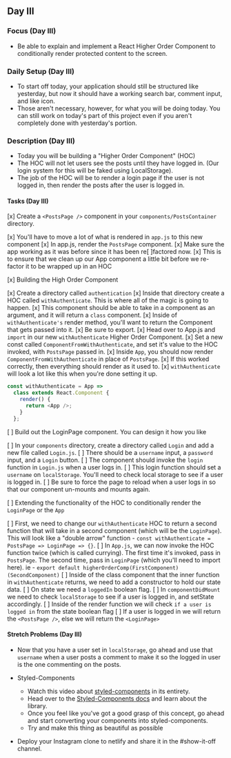 ## Day III

### Focus (Day III)

- Be able to explain and implement a React Higher Order Component to conditionally render protected content to the screen.

### Daily Setup (Day III)

- To start off today, your application should still be structured like yesterday, but now it should have a working search bar, comment input, and like icon.
- Those aren't necessary, however, for what you will be doing today. You can still work on today's part of this project even if you aren't completely done with yesterday's portion.

### Description (Day III)

- Today you will be building a "Higher Order Component" (HOC)
- The HOC will not let users see the posts until they have logged in. (Our login system for this will be faked using LocalStorage).
- The job of the HOC will be to render a login page if the user is not logged in, then render the posts after the user is logged in.

#### Tasks (Day III)

[x] Create a `<PostsPage />` component in your `components/PostsContainer` directory.

  [x] You'll have to move a lot of what is rendered in `app.js` to this new component
  [x] In app.js, render the `PostsPage` component.
  [x] Make sure the app working as it was before since it has been re[ ]factored now.
  [x] This is to ensure that we clean up our App component a little bit before we re-factor it to be wrapped up in an HOC

[x] Building the High Order Component

  [x] Create a directory called `authentication`
  [x] Inside that directory create a HOC called `withAuthenticate`. This is where all of the magic is going to happen.
  [x] This component should be able to take in a component as an argument, and it will return a `class` component.
  [x] Inside of `withAuthenticate's` render method, you'll want to return the Component that gets passed into it.
  [x] Be sure to export.
  [x] Head over to App.js and `import` in our new `withAuthenticate` Higher Order Component.
  [x] Set a new const called `ComponentFromWithAuthenticate`, and set it's value to the HOC invoked, with `PostsPage` passed in.
  [x] Inside `App`, you should now render `ComponentFromWithAuthenticate` in place of `PostsPage`.
  [x] If this worked correctly, then everything should render as it used to.
  [x] `withAuthenticate` will look a lot like this when you're done setting it up.

```js
const withAuthenticate = App =>
  class extends React.Component {
    render() {
      return <App />;
    }
  };
```

[ ] Build out the LoginPage component. You can design it how you like

  [ ] In your `components` directory, create a directory called `Login` and add a new file called `Login.js`.
  [ ] There should be a `username` input, a `password` input, and a `Login` button.
  [ ] The component should invoke the `login` function in `Login.js` when a user logs in.
  [ ] This login function should set a `username` on `localStorage`. You'll need to check local storage to see if a user is logged in.
  [ ] Be sure to force the page to reload when a user logs in so that our component un-mounts and mounts again.

[ ] Extending the functionality of the HOC to conditionally render the `LoginPage` or the `App`

  [ ] First, we need to change our `withAuthenticate` HOC to return a second function that will take in a second component (which will be the `LoginPage`). This will look like a "double arrow" function - `const withAuthenticate = PostsPage => LoginPage => {}`.
  [ ] In `App.js`, we can now invoke the HOC function twice (which is called currying). The first time it's invoked, pass in `PostsPage`. The second time, pass in `LoginPage` (which you'll need to import here). ie - `export default higherOrderComp(FirstComponent)(SecondComponent)`
  [ ] Inside of the class component that the inner function in `withAuthenticate` returns, we need to add a constructor to hold our state data.
  [ ] On state we need a `loggedIn` boolean flag.
  [ ] In `componentDidMount` we need to check `localStorage` to see if a user is logged in, and setState accordingly.
  [ ] Inside of the render function we will check `if a user is logged in` from the state boolean flag
  [ ] If a user is logged in we will return the `<PostsPage />`, else we will return the `<LoginPage>`

#### Stretch Problems (Day III)

- Now that you have a user set in `localStorage`, go ahead and use that `username` when a user posts a comment to make it so the logged in user is the one commenting on the posts.
- Styled-Components

  - Watch this video about [styled-components](https://youtu.be/bIK2NwoK9xk) in its entirety.
  - Head over to the [Styled-Components docs](https://www.styled-components.com/) and learn about the library.
  - Once you feel like you've got a good grasp of this concept, go ahead and start converting your components into styled-components.
  - Try and make this thing as beautiful as possible

- Deploy your Instagram clone to netlify and share it in the #show-it-off channel.
